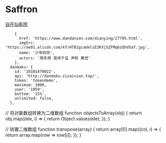 # Saffron
[自在仙影院](https://zizaixian.top)

        {
          href: 'https://www.dandanzan.com/dianying/27795.html',
          imgSrc: 'https://ae01.alicdn.com/kf/HTB1gcadeliE3KVjSZFMq6zQhVXaf.jpg',
          name: '少年的你',
          actors: '周冬雨 易烊千玺 尹昉 黄觉'
        },
      danmaku: {
        id: '10101470022',
        api: 'http://danmaku.zizaixian.top/',
        token: 'tokendemo',
        maximum: 1000,
        user: '1059',
        bottom: '15%',
        unlimited: false,
      },



// 将对象数组转换为二维数组
function objectsToArray(obj) {
  return obj.map((ele, i) => {
    return Object.values(ele);
  });
}

// 转置二维数组
function transpose(array) {
  return array[0].map((col, i) => {
    return array.map(row => row[i]);
  });
}
